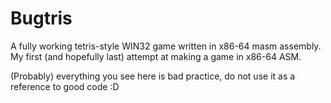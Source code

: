 # Bugtris
A fully working tetris-style WIN32 game written in x86-64 masm assembly.
My first (and hopefully last) attempt at making a game in x86-64 ASM.

(Probably) everything you see here is bad practice, do not use it as a reference to good code :D
